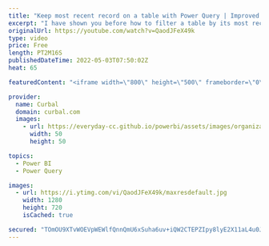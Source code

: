 ```yaml
---
title: "Keep most recent record on a table with Power Query | Improved solution"
excerpt: "I have shown you before how to filter a table by its most recent record before, but I have found a cleaner and I think more effective way to do it. (Tests both versions to see what works with your data)  Here is the link to the previous video: https://www.youtube.com/watch?v=hidJ5T_DYQ0  Get download"
originalUrl: https://youtube.com/watch?v=QaodJFeX49k
type: video
price: Free
length: PT2M16S
publishedDateTime: 2022-05-03T07:50:02Z
heat: 65

featuredContent: "<iframe width=\"800\" height=\"500\" frameborder=\"0\" src=\"https://www.youtube.com/embed/QaodJFeX49k\" allow=\"accelerometer; autoplay; encrypted-media; gyroscope; picture-in-picture\" allowfullscreen></iframe>"

provider:
  name: Curbal
  domain: curbal.com
  images:
    - url: https://everyday-cc.github.io/powerbi/assets/images/organizations/curbal.com-50x50.jpg
      width: 50
      height: 50

topics:
  - Power BI
  - Power Query

images:
  - url: https://i.ytimg.com/vi/QaodJFeX49k/maxresdefault.jpg
    width: 1280
    height: 720
    isCached: true

secured: "TOmOU9XTvWOEVpWEWlfQnnQmU6xSuha6uv+iQW2CTEPZIpy8lyE2X11aL4u0JpCOjwWyF7HY1VbUjZIxJxKreIFSlPjnEXL5Po/e31kY2Wv6TzQmRcud2ouyQXQ+UZuI3FlO1Op+OptSAt3zfDzy4ofMvo1ZTyI7jSdm2cMLRtbYnwjmQyz/8L01E95elj/A7hVy3eJBLt/efgxAHKw0fJYvLX8y766JQtnj7s6mO9RpHwm1smbUCW/PxPAcAYDTrHBINw/WGeWQQV7/1BgyypdVSyHS5XC1tmD25hmpxW7r5740WS+UL9lmWxjVoeilApvUTRMeVjU2ap9tR7DIHdry6YkvGx2o/jGCFJJCHahKBxU6NFTvVYibx2xYuNKbrO45yUGG5DQpBjz7tJKMNIB4vJhz66vpOvbluDxbPhQ=;96+wBMzcyCwRAzO5JJBzOg=="
---
```


